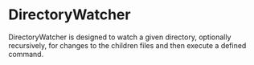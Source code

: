 DirectoryWatcher
================

DirectoryWatcher is designed to watch a given directory, optionally recursively, for changes to the children files and then execute a defined command.
